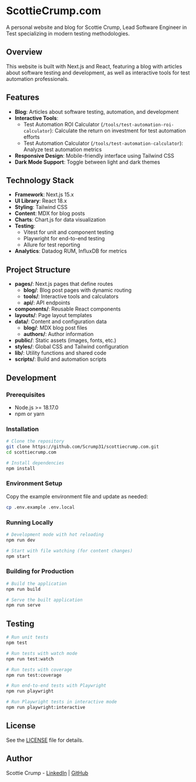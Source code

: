# ScottieCrump.com

A personal website and blog for Scottie Crump, Lead Software Engineer in Test specializing in modern testing methodologies.

## Overview

This website is built with Next.js and React, featuring a blog with articles about software testing and development, as well as interactive tools for test automation professionals.

## Features

- **Blog**: Articles about software testing, automation, and development
- **Interactive Tools**:
  - Test Automation ROI Calculator (`/tools/test-automation-roi-calculator`): Calculate the return on investment for test automation efforts
  - Test Automation Calculator (`/tools/test-automation-calculator`): Analyze test automation metrics
- **Responsive Design**: Mobile-friendly interface using Tailwind CSS
- **Dark Mode Support**: Toggle between light and dark themes

## Technology Stack

- **Framework**: Next.js 15.x
- **UI Library**: React 18.x
- **Styling**: Tailwind CSS
- **Content**: MDX for blog posts
- **Charts**: Chart.js for data visualization
- **Testing**:
  - Vitest for unit and component testing
  - Playwright for end-to-end testing
  - Allure for test reporting
- **Analytics**: Datadog RUM, InfluxDB for metrics

## Project Structure

- **pages/**: Next.js pages that define routes
  - **blog/**: Blog post pages with dynamic routing
  - **tools/**: Interactive tools and calculators
  - **api/**: API endpoints
- **components/**: Reusable React components
- **layouts/**: Page layout templates
- **data/**: Content and configuration data
  - **blog/**: MDX blog post files
  - **authors/**: Author information
- **public/**: Static assets (images, fonts, etc.)
- **styles/**: Global CSS and Tailwind configuration
- **lib/**: Utility functions and shared code
- **scripts/**: Build and automation scripts

## Development

### Prerequisites

- Node.js >= 18.17.0
- npm or yarn

### Installation

```bash
# Clone the repository
git clone https://github.com/Scrump31/scottiecrump.com.git
cd scottiecrump.com

# Install dependencies
npm install
```

### Environment Setup

Copy the example environment file and update as needed:

```bash
cp .env.example .env.local
```

### Running Locally

```bash
# Development mode with hot reloading
npm run dev

# Start with file watching (for content changes)
npm start
```

### Building for Production

```bash
# Build the application
npm run build

# Serve the built application
npm run serve
```

## Testing

```bash
# Run unit tests
npm test

# Run tests with watch mode
npm run test:watch

# Run tests with coverage
npm run test:coverage

# Run end-to-end tests with Playwright
npm run playwright

# Run Playwright tests in interactive mode
npm run playwright:interactive
```

## License

See the [LICENSE](LICENSE) file for details.

## Author

Scottie Crump - [LinkedIn](https://www.linkedin.com/in/scottiecrump/) | [GitHub](https://github.com/Scrump31/)
